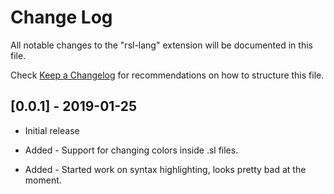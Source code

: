 # Change Log
All notable changes to the "rsl-lang" extension will be documented in this file.

Check [Keep a Changelog](http://keepachangelog.com/) for recommendations on how to structure this file.

## [0.0.1] - 2019-01-25
- Initial release

- Added - Support for changing colors inside .sl files.
- Added - Started work on syntax highlighting, looks pretty bad at the moment.